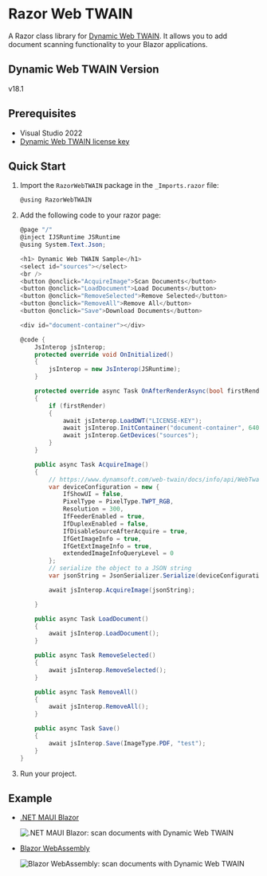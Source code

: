 # Razor Web TWAIN
A Razor class library for [Dynamic Web TWAIN](https://www.dynamsoft.com/web-twain/overview/). It allows you to add document scanning functionality to your Blazor applications.

## Dynamic Web TWAIN Version
v18.1

## Prerequisites
- Visual Studio 2022
- [Dynamic Web TWAIN license key](https://www.dynamsoft.com/customer/license/trialLicense?product=dwt)

## Quick Start
1. Import the `RazorWebTWAIN` package in the `_Imports.razor` file:
    ```cs
    @using RazorWebTWAIN
    ```
2. Add the following code to your razor page:

    ```csharp
    @page "/"
    @inject IJSRuntime JSRuntime
    @using System.Text.Json;

    <h1> Dynamic Web TWAIN Sample</h1>
    <select id="sources"></select>
    <br />
    <button @onclick="AcquireImage">Scan Documents</button>
    <button @onclick="LoadDocument">Load Documents</button>
    <button @onclick="RemoveSelected">Remove Selected</button>
    <button @onclick="RemoveAll">Remove All</button>
    <button @onclick="Save">Download Documents</button>

    <div id="document-container"></div>

    @code {
        JsInterop jsInterop;
        protected override void OnInitialized()
        {
            jsInterop = new JsInterop(JSRuntime);
        }

        protected override async Task OnAfterRenderAsync(bool firstRender)
        {
            if (firstRender)
            {
                await jsInterop.LoadDWT("LICENSE-KEY");
                await jsInterop.InitContainer("document-container", 640, 640);
                await jsInterop.GetDevices("sources");
            }
        }

        public async Task AcquireImage()
        {
            // https://www.dynamsoft.com/web-twain/docs/info/api/WebTwain_Acquire.html#acquireimageasync
            var deviceConfiguration = new {
                IfShowUI = false,
                PixelType = PixelType.TWPT_RGB,
                Resolution = 300,
                IfFeederEnabled = true,
                IfDuplexEnabled = false,
                IfDisableSourceAfterAcquire = true,
                IfGetImageInfo = true,
                IfGetExtImageInfo = true,
                extendedImageInfoQueryLevel = 0
            };
            // serialize the object to a JSON string
            var jsonString = JsonSerializer.Serialize(deviceConfiguration);

            await jsInterop.AcquireImage(jsonString);

        }

        public async Task LoadDocument()
        {
            await jsInterop.LoadDocument();
        }

        public async Task RemoveSelected()
        {
            await jsInterop.RemoveSelected();
        }

        public async Task RemoveAll()
        {
            await jsInterop.RemoveAll();
        }

        public async Task Save()
        {
            await jsInterop.Save(ImageType.PDF, "test");
        }
    }

    ```

3. Run your project.

## Example
- [.NET MAUI Blazor](https://github.com/yushulx/Razor-Web-TWAIN/tree/main/example/MauiDocumentScanner)
    
    ![.NET MAUI Blazor: scan documents with Dynamic Web TWAIN](https://camo.githubusercontent.com/7ef7a507d341011a71fe687ac15bb0212b398c0f187db8df1672c784243b7f9c/68747470733a2f2f7777772e64796e616d736f66742e636f6d2f636f6465706f6f6c2f696d672f323032332f30342f646f746e65742d6d6175692d77696e646f77732d646f63756d656e742d7363616e6e65722e706e67)

- [Blazor WebAssembly](https://github.com/yushulx/Razor-Web-TWAIN/tree/main/example/web)

    ![Blazor WebAssembly: scan documents with Dynamic Web TWAIN](https://camo.githubusercontent.com/9118868842619b7454460ec606a18824b873e264237903b62bf5775095aba377/68747470733a2f2f7777772e64796e616d736f66742e636f6d2f636f6465706f6f6c2f696d672f323032332f30342f646f746e65742d626c617a6f722d7765622d646f63756d656e742d7363616e6e65722e706e67)